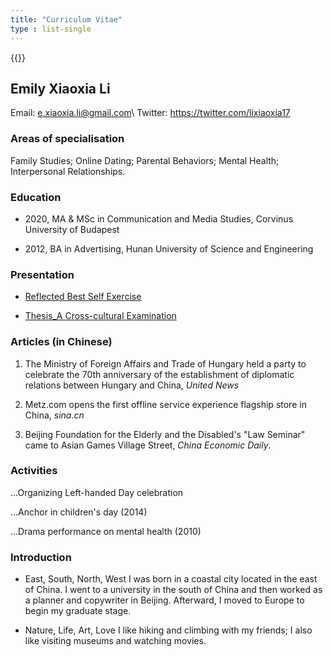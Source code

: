 ```yaml
---
title: "Curriculum Vitae"
type : list-single
---
```

{{<block class="note">}}

## Emily Xiaoxia Li

Email: e.xiaoxia.li@gmail.com\ Twitter: https://twitter.com/lixiaoxia17


### Areas of specialisation
Family Studies; Online Dating; Parental Behaviors; Mental Health; Interpersonal Relationships.

### Education
- 2020, MA & MSc in Communication and Media Studies, Corvinus University of Budapest

- 2012, BA in Advertising, Hunan University of Science and Engineering


### Presentation

- [Reflected Best Self Exercise](/files/best_self.pdf)

- [Thesis_A Cross-cultural Examination](/files/a_cross_cultural_examination.pdf)


### Articles (in Chinese)
1. The Ministry of Foreign Affairs and Trade of Hungary held a party to celebrate the 70th anniversary of the establishment of diplomatic relations between Hungary and China, *United News*

2. Metz.com opens the first offline service experience flagship store in China, *sina.cn*
3. Beijing Foundation for the Elderly and the Disabled's "Law Seminar" came to Asian Games Village Street, *China Economic Daily*.

### Activities
...Organizing Left-handed Day celebration

...Anchor in children's day (2014)

...Drama performance on mental health (2010)

### Introduction

- East, South, North, West
I was born in a coastal city located in the east of China. I went to a university in the south of China and then worked as a planner and copywriter in Beijing. Afterward, I moved to Europe to begin my graduate stage.

- Nature, Life, Art,  Love
I like hiking and climbing with my friends; I also like visiting museums and watching movies.
